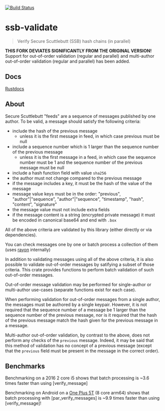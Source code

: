 [![Build Status](https://travis-ci.org/sunrise-choir/ssb-validate.svg?branch=master)](https://travis-ci.org/sunrise-choir/ssb-validate)
# ssb-validate

> Verify Secure Scuttlebutt (SSB) hash chains (in parallel)

**THIS FORK DEVIATES SIGNIFICANTLY FROM THE ORIGINAL VERSION!** Support for out-of-order validation (regular and parallel) and multi-author out-of-order validation (regular and parallel) has been added.

## Docs

[Rustdocs](https://sunrise-choir.github.io/ssb-validate/ssb_validate/index.html)

## About

Secure Scuttlebutt "feeds" are a sequence of messages published by one author.
To be valid, a message should satisfy the following criteria:

 - include the hash of the previous message
   - unless it is the first message in feed, in which case previous must be null
 - include a sequence number which is 1 larger than the sequence number of the previous message
   - unless it is the first message in a feed, in which case the sequence number must be 1 and the sequence number of the previous message must be null
 - include a hash function field with value `sha256`
 - the author must not change compared to the previous message
 - if the message includes a key, it must be the hash of the value of the message
 - message value keys must be in the order: "previous", "author"|"sequence", "author"|"sequence", "timestamp", "hash", "content", "signature"
 - the message value must not include extra fields
 - if the message content is a string (encrypted private message) it must be encoded in canonical base64 and end with `.box`

All of the above criteria are validated by this library (either directly or via dependencies).

You can check messages one by one or batch process a collection of them (uses [rayon](https://docs.rs/rayon/1.2.0/rayon/index.html) internally)

In addition to validating messages using all of the above criteria, it is also possible to validate out-of-order messages by satifying a subset of those criteria. This crate provides functions to perform batch validation of such out-of-order messages.

Out-of-order message validation may be performed for single-author or multi-author use-cases (separate functions exist for each case).

When performing validation for out-of-order messages from a single author, the messages must be authored by a single keypair. However, it is not required that the sequence number of a message be 1 larger than the sequence number of the previous message, nor is it required that the hash of the previous message match the hash given for the previous message in a message.

Multi-author out-of-order validation, by contrast to the above, does not perform any checks of the `previous` message. Indeed, it may be said that this method of validation has no concept of a previous message (except that the `previous` field must be present in the message in the correct order).

## Benchmarks

Benchmarking on a 2016 2 core i5 shows that batch processing  is ~3.6 times faster than using [verify_message] 

Benchmarking on Android on a [One Plus 5T](https://en.wikipedia.org/wiki/OnePlus_5T) (8 core arm64) shows that batch processing with [par_verify_messages] is ~9.9 times faster than using [verify_message]! 

